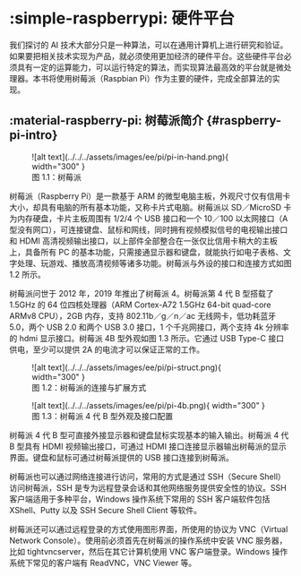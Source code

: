 # :simple-raspberrypi: 硬件平台

我们探讨的 AI 技术大部分只是一种算法，可以在通用计算机上进行研究和验证。如果要把相关技术实现为产品，就必须使用更加经济的硬件平台。这些硬件平台必须具有一定的运算能力，可以运行特定的算法，而实现算法最高效的平台就是微处理器。本书将使用树莓派（Raspbian Pi）作为主要的硬件，完成全部算法的实现。

## :material-raspberry-pi: 树莓派简介 {#raspberry-pi-intro}

<figure markdown="span">
  ![alt text](../../../assets/images/ee/pi/pi-in-hand.png){ width="300" }
  <figcaption>图 1.1：树莓派</figcaption>
</figure>

树莓派（Raspberry Pi）是一款基于 ARM 的微型电脑主板，外观尺寸仅有信用卡大小，却具有电脑的所有基本功能，又称卡片式电脑。树莓派以 SD／MicroSD 卡为内存硬盘，卡片主板周围有 1/2/4 个 USB 接口和一个 10／100 以太网接口（A 型没有网口），可连接键盘、鼠标和网线，同时拥有视频模拟信号的电视输出接口和 HDMI 高清视频输出接口，以上部件全部整合在一张仅比信用卡稍大的主板上，具备所有 PC 的基本功能，只需接通显示器和键盘，就能执行如电子表格、文字处理、玩游戏、播放高清视频等诸多功能。树莓派与外设的接口和连接方式如图 1.2 所示。

树莓派问世于 2012 年，2019 年推出了树莓派 4。树莓派第 4 代 B 型搭载了 1.5GHz 的 64 位四核处理器（ARM Cortex-A72 1.5GHz 64-bit quad-core ARMv8 CPU），2GB 内存，支持 802.11b／g／n／ac 无线网卡，低功耗蓝牙 5.0，两个 USB 2.0 和两个 USB 3.0 接口，1 个千兆网接口，两个支持 4k 分辨率的 hdmi 显示接口。树莓派 4B 型外观如图 1.3 所示。它通过 USB Type-C 接口供电，至少可以提供 2A 的电流才可以保证正常的工作。

<figure markdown="span">
  ![alt text](../../../assets/images/ee/pi/pi-struct.png){ width="300" }
  <figcaption>图 1.2：树莓派的连接与扩展方式</figcaption>
</figure>

<figure markdown="span">
  ![alt text](../../../assets/images/ee/pi/pi-4b.png){ width="300" }
  <figcaption>图 1.3：树莓派 4 代 B 型外观及接口配置</figcaption>
</figure>

树莓派 4 代 B 型可直接外接显示器和键盘鼠标实现基本的输入输出。树莓派 4 代 B 型具有 HDMI 视频输出接口，可通过 HDMI 接口连接显示器输出树莓派的显示界面。键盘和鼠标可通过树莓派提供的 USB 接口连接到树莓派。

树莓派也可以通过网络连接进行访问，常用的方式是通过 SSH（Secure Shell）访问树莓派，SSH 是专为远程登录会话和其他网络服务提供安全性的协议。SSH 客户端适用于多种平台，Windows 操作系统下常用的 SSH 客户端软件包括 XShell、Putty 以及 SSH Secure Shell Client 等软件。

树莓派还可以通过远程登录的方式使用图形界面，所使用的协议为 VNC（Virtual Network Console）。使用前必须首先在树莓派的操作系统中安装 VNC 服务器，比如 tightvncserver，然后在其它计算机使用 VNC 客户端登录。Windows 操作系统下常见的客户端有 ReadVNC，VNC Viewer 等。
